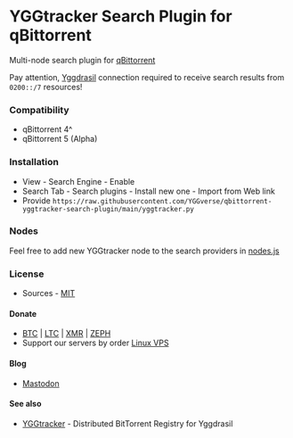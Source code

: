 # YGGtracker Search Plugin for qBittorrent

Multi-node search plugin for [qBittorrent](https://github.com/qbittorrent/qBittorrent/)

Pay attention, [Yggdrasil](https://github.com/yggdrasil-network) connection required to receive search results from `0200::/7` resources!

### Compatibility

* qBittorrent 4^
* qBittorrent 5 (Alpha)

### Installation

* View - Search Engine - Enable
* Search Tab - Search plugins - Install new one - Import from Web link
* Provide `https://raw.githubusercontent.com/YGGverse/qbittorrent-yggtracker-search-plugin/main/yggtracker.py`

### Nodes

Feel free to add new YGGtracker node to the search providers in [nodes.js](https://github.com/YGGverse/qbittorrent-yggtracker-search-plugin/blob/main/nodes.json)

### License

* Sources - [MIT](https://github.com/YGGverse/qbittorrent-yggtracker-search-plugin/blob/main/LICENSE)

#### Donate

  + [BTC](https://www.blockchain.com/explorer/addresses/btc/bc1qngdf2kwty6djjqpk0ynkpq9wmlrmtm7e0c534y) | [LTC](https://live.blockcypher.com/ltc/address/LUSiqzKsfB1vBLvpu515DZktG9ioKqLyj7) | [XMR](835gSR1Uvka19gnWPkU2pyRozZugRZSPHDuFL6YajaAqjEtMwSPr4jafM8idRuBWo7AWD3pwFQSYRMRW9XezqrK4BEXBgXE) | [ZEPH](ZEPHsADHXqnhfWhXrRcXnyBQMucE3NM7Ng5ZVB99XwA38PTnbjLKpCwcQVgoie8EJuWozKgBiTmDFW4iY7fNEgSEWyAy4dotqtX)
  + Support our servers by order [Linux VPS](https://www.yourserver.se/portal/aff.php?aff=610)

#### Blog

* [Mastodon](https://mastodon.social/@YGGverse)

#### See also

* [YGGtracker](https://github.com/YGGverse/YGGtracker) - Distributed BitTorrent Registry for Yggdrasil